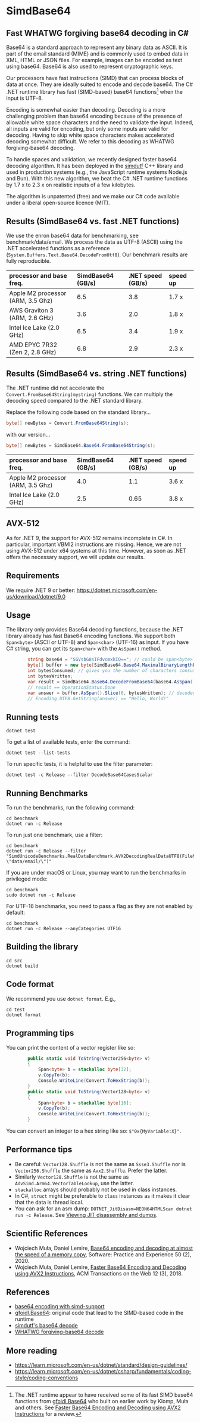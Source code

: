 # SimdBase64
## Fast WHATWG forgiving base64 decoding in C#

Base64 is a standard approach to represent any binary data as ASCII. It is part of the email
standard (MIME) and is commonly used to embed data in XML, HTML or JSON files. For example,
images can be encoded as text using base64. Base64 is also used to represent cryptographic keys.

Our processors have fast instructions (SIMD) that can process blocks of data at once. They are ideally 
suited to encode and decode base64.
The C# .NET runtime library has fast (SIMD-based) base64 functions[^1] when the input is UTF-8. 

Encoding is somewhat easier than decoding. Decoding is a more challenging problem than base64 encoding because
of the presence of allowable white space characters and the need to validate the input. Indeed, all
inputs are valid for encoding, but only some inputs are valid for decoding. Having to skip white space 
characters makes accelerated decoding somewhat difficult. We refer to this decoding as WHATWG forgiving-base64 decoding.

To handle spaces and validation, we recently designed faster base64 decoding algorithm. It has been deployed
in the [simdutf](https://github.com/simdutf/simdutf) C++ library and used in production systems (e.g., the JavaScript runtime systems Node.js and Bun).
With this new algorithm, we beat the C# .NET runtime functions by 1.7 x to 2.3 x on realistic inputs of a few kilobytes.

The algorithm is unpatented (free) and we make our
C# code available under a liberal open-source licence (MIT).


## Results (SimdBase64 vs. fast .NET functions)

We use the enron base64 data for benchmarking, see benchmark/data/email.
We process the data as UTF-8 (ASCII) using the .NET accelerated functions
as a reference (`System.Buffers.Text.Base64.DecodeFromUtf8`). Our benchmark results are
fully reproducible.


| processor and base freq.      | SimdBase64 (GB/s) | .NET speed (GB/s) | speed up |
|:----------------|:------------------------|:-------------------|:-------------------|
| Apple M2 processor (ARM, 3.5 Ghz)   | 6.5                      | 3.8               | 1.7 x |
| AWS Graviton 3 (ARM, 2.6 GHz)   | 3.6  | 2.0 | 1.8 x |
| Intel Ice Lake (2.0 GHz)  | 6.5                      | 3.4              | 1.9 x |
| AMD EPYC 7R32 (Zen 2, 2.8 GHz)    |  6.8        | 2.9 | 2.3 x |

## Results (SimdBase64 vs. string .NET functions)

The .NET runtime did not accelerate the `Convert.FromBase64String(mystring)` functions.
We can multiply the decoding speed compared to the .NET standard library.

Replace the following code based on the standard library...

```C#
byte[] newBytes = Convert.FromBase64String(s);
```

with our version...

```C#
byte[] newBytes = SimdBase64.Base64.FromBase64String(s);
```

| processor and base freq.      | SimdBase64 (GB/s) | .NET speed (GB/s) | speed up |
|:----------------|:------------------------|:-------------------|:-------------------|
| Apple M2 processor (ARM, 3.5 Ghz)   | 4.0                     | 1.1              | 3.6 x |
| Intel Ice Lake (2.0 GHz)  | 2.5                      | 0.65             | 3.8 x |

## AVX-512

As for .NET 9, the support for AVX-512 remains incomplete in C#. In particular, important
VBMI2 instructions are missing. Hence, we are not using AVX-512 under x64 systems at this time.
However, as soon as .NET offers the necessary support, we will update our results.

## Requirements

We require .NET 9 or better: https://dotnet.microsoft.com/en-us/download/dotnet/9.0

## Usage

The library only provides Base64 decoding functions, because the .NET library already has
fast Base64 encoding functions. We support both `Span<byte>` (ASCII or UTF-8) and
`Span<char>` (UTF-16) as input. If you have C# string, you can get its `Span<char>` with
the `AsSpan()` method.

```c#
        string base64 = "SGVsbG8sIFdvcmxkIQ=="; // could be span<byte> in UTF-8 as well
        byte[] buffer = new byte[SimdBase64.Base64.MaximalBinaryLengthFromBase64(base64.AsSpan())];
        int bytesConsumed; // gives you the number of characters consumed
        int bytesWritten;
        var result = SimdBase64.Base64.DecodeFromBase64(base64.AsSpan(), buffer, out bytesConsumed, out bytesWritten, false); // false is for regular base64, true for base64url
        // result == OperationStatus.Done
        var answer = buffer.AsSpan().Slice(0, bytesWritten); // decoded result
        // Encoding.UTF8.GetString(answer) == "Hello, World!"
```

## Running tests

```
dotnet test
```

To get a list of available tests, enter the command:

```
dotnet test --list-tests
```

To run specific tests, it is helpful to use the filter parameter:

```
dotnet test -c Release --filter DecodeBase64CasesScalar
```

## Running Benchmarks

To run the benchmarks, run the following command:
```
cd benchmark
dotnet run -c Release
```

To run just one benchmark, use a filter:

```
cd benchmark
dotnet run -c Release --filter "SimdUnicodeBenchmarks.RealDataBenchmark.AVX2DecodingRealDataUTF8(FileName: \"data/email/\")"
```

If you are under macOS or Linux, you may want to run the benchmarks in privileged mode:

```
cd benchmark
sudo dotnet run -c Release
```

For UTF-16 benchmarks, you need to pass a flag as they are not enabled by default:

```
cd benchmark
dotnet run -c Release --anyCategories UTF16
```


## Building the library

```
cd src
dotnet build
```

## Code format

We recommend you use `dotnet format`. E.g.,

```
cd test
dotnet format
```

## Programming tips

You can print the content of a vector register like so:

```C#
        public static void ToString(Vector256<byte> v)
        {
            Span<byte> b = stackalloc byte[32];
            v.CopyTo(b);
            Console.WriteLine(Convert.ToHexString(b));
        }
        public static void ToString(Vector128<byte> v)
        {
            Span<byte> b = stackalloc byte[16];
            v.CopyTo(b);
            Console.WriteLine(Convert.ToHexString(b));
        }
```

You can convert an integer to a hex string like so: `$"0x{MyVariable:X}"`.

## Performance tips

- Be careful: `Vector128.Shuffle` is not the same as `Ssse3.Shuffle` nor is  `Vector256.Shuffle` the same as `Avx2.Shuffle`. Prefer the latter.
- Similarly `Vector128.Shuffle` is not the same as `AdvSimd.Arm64.VectorTableLookup`, use the latter.
- `stackalloc` arrays should probably not be used in class instances.
- In C#, `struct` might be preferable to `class` instances as it makes it clear that the data is thread local.
- You can ask for an asm dump: `DOTNET_JitDisasm=NEON64HTMLScan dotnet run -c Release`.  See [Viewing JIT disassembly and dumps](https://github.com/dotnet/runtime/blob/main/docs/design/coreclr/jit/viewing-jit-dumps.md).

## Scientific References

- Wojciech Muła, Daniel Lemire, [Base64 encoding and decoding at almost the speed of a memory copy](https://arxiv.org/abs/1910.05109), Software: Practice and Experience 50 (2), 2020.
- Wojciech Muła, Daniel Lemire, [Faster Base64 Encoding and Decoding using AVX2 Instructions](https://arxiv.org/abs/1704.00605), ACM Transactions on the Web 12 (3), 2018.

## References

- [base64 encoding with simd-support](https://github.com/dotnet/runtime/issues/27433)
- [gfoidl.Base64](https://github.com/gfoidl/Base64): original code that lead to the SIMD-based code in the runtime
- [simdutf's base64 decode](https://github.com/simdutf/simdutf/blob/74126531454de9b06388cb2de78b18edbfcfbe3d/src/westmere/sse_base64.cpp#L337)
- [WHATWG forgiving-base64 decode](https://infra.spec.whatwg.org/#forgiving-base64-decode)

## More reading 

- https://learn.microsoft.com/en-us/dotnet/standard/design-guidelines/
- https://learn.microsoft.com/en-us/dotnet/csharp/fundamentals/coding-style/coding-conventions


[^1]: The .NET runtime appear to have received some of its fast SIMD base64 functions from [gfoidl.Base64](https://github.com/gfoidl/Base64) who built on earlier work by Klomp, Muła and others. See [Faster Base64 Encoding and Decoding using AVX2 Instructions](https://arxiv.org/abs/1704.00605) for a review.
